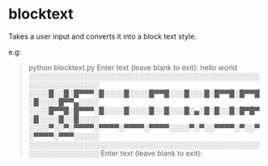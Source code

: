 # blocktext
Takes a user input and converts it into a block text style. 

e.g:
>python blocktext.py
Enter text (leave blank to exit): hello world
░░░░░░░░░░░░░░░░░░░░░░░░░░░░░░░░░░░░░░░░░░░░░░░░░░░░░░░░░░░░
░░░░█░░█░█▀▀▀░█░░░░█░░░░█▀▀█░░░█░░░█░█▀▀█░█▀▀█░█░░░░█▀▀▄░░░░
░░░░█▀▀█░█▀▀▀░█░░░░█░░░░█░░█░░░█░▄░█░█░░█░█▀█▀░█░░░░█░░█░░░░
░░░░▀░░▀░▀▀▀▀░▀▀▀▀░▀▀▀▀░▀▀▀▀░░░░▀░▀░░▀▀▀▀░▀░░▀░▀▀▀▀░▀▀▀░░░░░
░░░░░░░░░░░░░░░░░░░░░░░░░░░░░░░░░░░░░░░░░░░░░░░░░░░░░░░░░░░░
Enter text (leave blank to exit):
>
